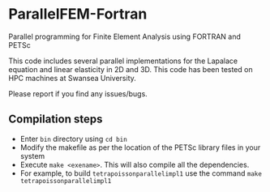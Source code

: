 # ParallelFEM-Fortran
Parallel programming for Finite Element Analysis using FORTRAN and PETSc

This code includes several parallel implementations for the Lapalace equation and linear elasticity in 2D and 3D. This code has been tested on HPC machines at Swansea University.

Please report if you find any issues/bugs.

## Compilation steps
* Enter `bin` directory using `cd bin`
* Modify the makefile as per the location of the PETSc library files in your system
* Execute `make <exename>`. This will also compile all the dependencies.
* For example, to build `tetrapoissonparallelimpl1` use the command `make tetrapoissonparallelimpl1`


